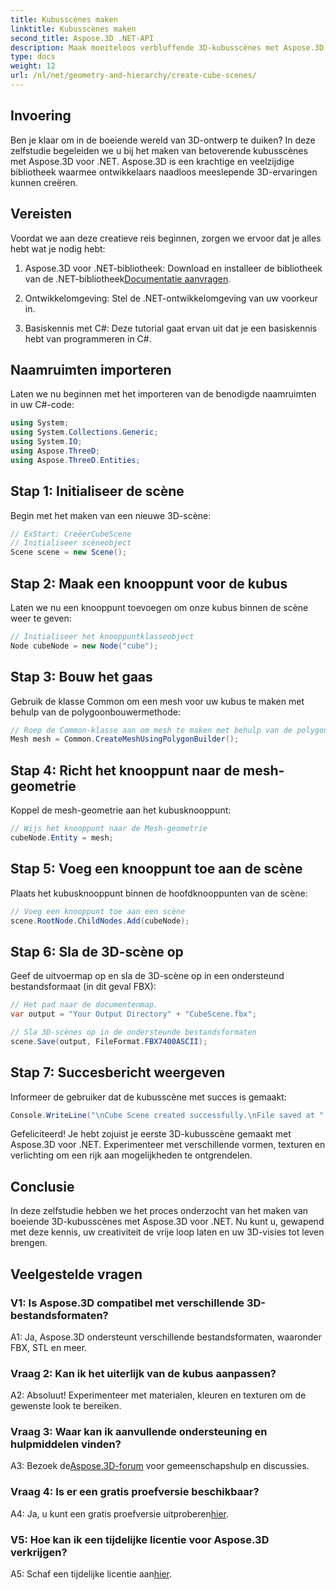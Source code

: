 ```yaml
---
title: Kubusscènes maken
linktitle: Kubusscènes maken
second_title: Aspose.3D .NET-API
description: Maak moeiteloos verbluffende 3D-kubusscènes met Aspose.3D voor .NET. Download de bibliotheek, volg onze stapsgewijze handleiding en ga los.
type: docs
weight: 12
url: /nl/net/geometry-and-hierarchy/create-cube-scenes/
---
```

## Invoering

Ben je klaar om in de boeiende wereld van 3D-ontwerp te duiken? In deze zelfstudie begeleiden we u bij het maken van betoverende kubusscènes met Aspose.3D voor .NET. Aspose.3D is een krachtige en veelzijdige bibliotheek waarmee ontwikkelaars naadloos meeslepende 3D-ervaringen kunnen creëren.

## Vereisten

Voordat we aan deze creatieve reis beginnen, zorgen we ervoor dat je alles hebt wat je nodig hebt:

1.  Aspose.3D voor .NET-bibliotheek: Download en installeer de bibliotheek van de .NET-bibliotheek[Documentatie aanvragen](https://reference.aspose.com/3d/net/).

2. Ontwikkelomgeving: Stel de .NET-ontwikkelomgeving van uw voorkeur in.

3. Basiskennis met C#: Deze tutorial gaat ervan uit dat je een basiskennis hebt van programmeren in C#.

## Naamruimten importeren

Laten we nu beginnen met het importeren van de benodigde naamruimten in uw C#-code:

```csharp
using System;
using System.Collections.Generic;
using System.IO;
using Aspose.ThreeD;
using Aspose.ThreeD.Entities;
```

## Stap 1: Initialiseer de scène

Begin met het maken van een nieuwe 3D-scène:

```csharp
// ExStart: CreëerCubeScene
// Initialiseer scèneobject
Scene scene = new Scene();
```

## Stap 2: Maak een knooppunt voor de kubus

Laten we nu een knooppunt toevoegen om onze kubus binnen de scène weer te geven:

```csharp
// Initialiseer het knooppuntklasseobject
Node cubeNode = new Node("cube");
```

## Stap 3: Bouw het gaas

Gebruik de klasse Common om een mesh voor uw kubus te maken met behulp van de polygoonbouwermethode:

```csharp
// Roep de Common-klasse aan om mesh te maken met behulp van de polygon builder-methode om de mesh-instantie in te stellen
Mesh mesh = Common.CreateMeshUsingPolygonBuilder();
```

## Stap 4: Richt het knooppunt naar de mesh-geometrie

Koppel de mesh-geometrie aan het kubusknooppunt:

```csharp
// Wijs het knooppunt naar de Mesh-geometrie
cubeNode.Entity = mesh;
```

## Stap 5: Voeg een knooppunt toe aan de scène

Plaats het kubusknooppunt binnen de hoofdknooppunten van de scène:

```csharp
// Voeg een knooppunt toe aan een scène
scene.RootNode.ChildNodes.Add(cubeNode);
```

## Stap 6: Sla de 3D-scène op

Geef de uitvoermap op en sla de 3D-scène op in een ondersteund bestandsformaat (in dit geval FBX):

```csharp
// Het pad naar de documentenmap.
var output = "Your Output Directory" + "CubeScene.fbx";

// Sla 3D-scènes op in de ondersteunde bestandsformaten
scene.Save(output, FileFormat.FBX7400ASCII);
```

## Stap 7: Succesbericht weergeven

Informeer de gebruiker dat de kubusscène met succes is gemaakt:

```csharp
Console.WriteLine("\nCube Scene created successfully.\nFile saved at " + output);
```

Gefeliciteerd! Je hebt zojuist je eerste 3D-kubusscène gemaakt met Aspose.3D voor .NET. Experimenteer met verschillende vormen, texturen en verlichting om een rijk aan mogelijkheden te ontgrendelen.

## Conclusie

In deze zelfstudie hebben we het proces onderzocht van het maken van boeiende 3D-kubusscènes met Aspose.3D voor .NET. Nu kunt u, gewapend met deze kennis, uw creativiteit de vrije loop laten en uw 3D-visies tot leven brengen.

## Veelgestelde vragen

### V1: Is Aspose.3D compatibel met verschillende 3D-bestandsformaten?

A1: Ja, Aspose.3D ondersteunt verschillende bestandsformaten, waaronder FBX, STL en meer.

### Vraag 2: Kan ik het uiterlijk van de kubus aanpassen?

A2: Absoluut! Experimenteer met materialen, kleuren en texturen om de gewenste look te bereiken.

### Vraag 3: Waar kan ik aanvullende ondersteuning en hulpmiddelen vinden?

 A3: Bezoek de[Aspose.3D-forum](https://forum.aspose.com/c/3d/18) voor gemeenschapshulp en discussies.

### Vraag 4: Is er een gratis proefversie beschikbaar?

 A4: Ja, u kunt een gratis proefversie uitproberen[hier](https://releases.aspose.com/).

### V5: Hoe kan ik een tijdelijke licentie voor Aspose.3D verkrijgen?

 A5: Schaf een tijdelijke licentie aan[hier](https://purchase.aspose.com/temporary-license/).